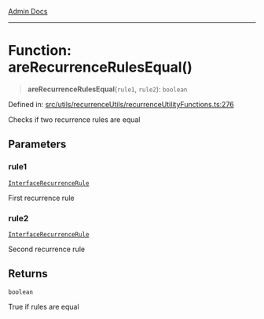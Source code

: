 [Admin Docs](/)

---

# Function: areRecurrenceRulesEqual()

> **areRecurrenceRulesEqual**(`rule1`, `rule2`): `boolean`

Defined in: [src/utils/recurrenceUtils/recurrenceUtilityFunctions.ts:276](https://github.com/PalisadoesFoundation/talawa-admin/blob/main/src/utils/recurrenceUtils/recurrenceUtilityFunctions.ts#L276)

Checks if two recurrence rules are equal

## Parameters

### rule1

[`InterfaceRecurrenceRule`](../../recurrenceTypes/interfaces/InterfaceRecurrenceRule.md)

First recurrence rule

### rule2

[`InterfaceRecurrenceRule`](../../recurrenceTypes/interfaces/InterfaceRecurrenceRule.md)

Second recurrence rule

## Returns

`boolean`

True if rules are equal

